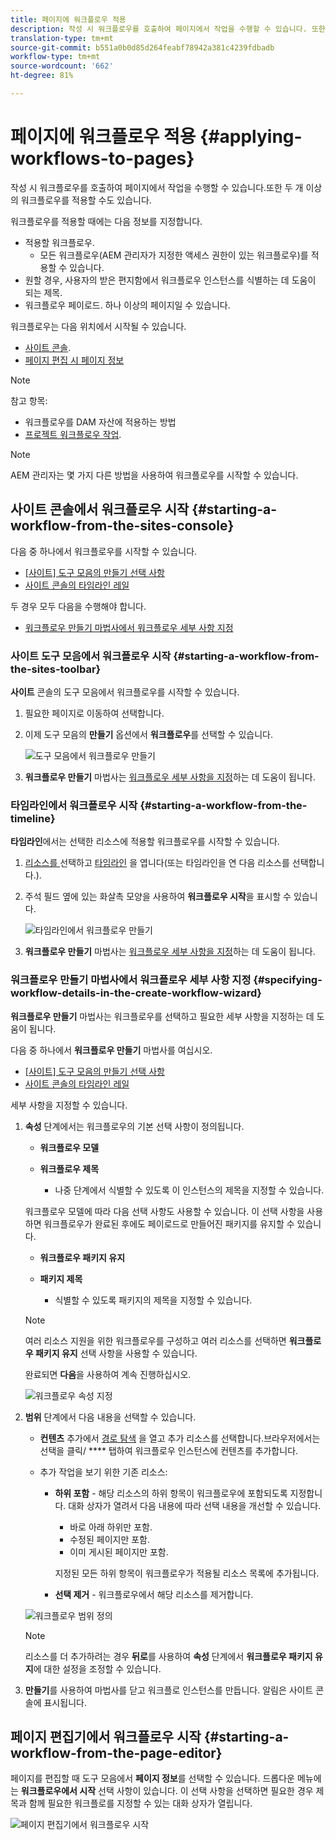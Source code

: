 ```yaml
---
title: 페이지에 워크플로우 적용
description: 작성 시 워크플로우를 호출하여 페이지에서 작업을 수행할 수 있습니다. 또한 둘 이상의 워크플로우를 적용할 수도 있습니다.
translation-type: tm+mt
source-git-commit: b551a0b0d85d264feabf78942a381c4239fdbadb
workflow-type: tm+mt
source-wordcount: '662'
ht-degree: 81%

---
```



# 페이지에 워크플로우 적용 {#applying-workflows-to-pages}

작성 시 워크플로우를 호출하여 페이지에서 작업을 수행할 수 있습니다.또한 두 개 이상의 워크플로우를 적용할 수도 있습니다.

워크플로우를 적용할 때에는 다음 정보를 지정합니다.

* 적용할 워크플로우.
   *  모든 워크플로우(AEM 관리자가 지정한 액세스 권한이 있는 워크플로우)를 적용할 수 있습니다.
* 원할 경우, 사용자의 받은 편지함에서 워크플로우 인스턴스를 식별하는 데 도움이 되는 제목.
* 워크플로우 페이로드. 하나 이상의 페이지일 수 있습니다.

워크플로우는 다음 위치에서 시작될 수 있습니다.

* [사이트 콘솔](#starting-a-workflow-from-the-sites-console).
* [페이지 편집 시 페이지 정보](#starting-a-workflow-from-the-page-editor)

>[!NOTE]
>
>참고 항목:
>
>* 워크플로우를 DAM 자산에 적용하는 방법
>* [프로젝트 워크플로우 작업](/help/sites-cloud/authoring/projects/workflows.md).


<!-- 
>* [How to apply workflows to DAM assets](/help/assets/assets-workflow.md).
>* [Working with Project Workflows](/help/sites-cloud/authoring/projects/workflows.md).
-->

>[!NOTE]
>
>AEM 관리자는 몇 가지 다른 방법을 사용하여 워크플로우를 시작할 수 있습니다.

<!-- 
>AEM administrators can [start workflows using several other methods](/help/sites-administering/workflows-starting.md).
-->

## 사이트 콘솔에서 워크플로우 시작 {#starting-a-workflow-from-the-sites-console}

다음 중 하나에서 워크플로우를 시작할 수 있습니다.

* [[사이트] 도구 모음의 만들기 선택 사항](#starting-a-workflow-from-the-sites-toolbar)
* [사이트 콘솔의 타임라인 레일](#starting-a-workflow-from-the-timeline)

두 경우 모두 다음을 수행해야 합니다.

* [워크플로우 만들기 마법사에서 워크플로우 세부 사항 지정](#specifying-workflow-details-in-the-create-workflow-wizard)

### 사이트 도구 모음에서 워크플로우 시작 {#starting-a-workflow-from-the-sites-toolbar}

**사이트** 콘솔의 도구 모음에서 워크플로우를 시작할 수 있습니다.

1. 필요한 페이지로 이동하여 선택합니다.

1. 이제 도구 모음의 **만들기** 옵션에서 **워크플로우**&#x200B;를 선택할 수 있습니다.

   ![도구 모음에서 워크플로우 만들기](/help/sites-cloud/authoring/assets/workflows-create-from-toolbar.png)

1. **워크플로우 만들기** 마법사는 [워크플로우 세부 사항을 지정](#specifying-workflow-details-in-the-create-workflow-wizard)하는 데 도움이 됩니다.

### 타임라인에서 워크플로우 시작  {#starting-a-workflow-from-the-timeline}

**타임라인**&#x200B;에서는 선택한 리소스에 적용할 워크플로우를 시작할 수 있습니다.

1. [리소스를 ](/help/sites-cloud/authoring/getting-started/basic-handling.md#viewing-and-selecting-resources) 선택하고  [타임라인](/help/sites-cloud/authoring/getting-started/basic-handling.md#timeline) 을 엽니다(또는 타임라인을 연 다음 리소스를 선택합니다.).
1. 주석 필드 옆에 있는 화살촉 모양을 사용하여 **워크플로우 시작**&#x200B;을 표시할 수 있습니다.

   ![타임라인에서 워크플로우 만들기](/help/sites-cloud/authoring/assets/workflows-create-from-timeline.png)

1. **워크플로우 만들기** 마법사는 [워크플로우 세부 사항을 지정](#specifying-workflow-details-in-the-create-workflow-wizard)하는 데 도움이 됩니다.

### 워크플로우 만들기 마법사에서 워크플로우 세부 사항 지정  {#specifying-workflow-details-in-the-create-workflow-wizard}

**워크플로우 만들기** 마법사는 워크플로우를 선택하고 필요한 세부 사항을 지정하는 데 도움이 됩니다.

다음 중 하나에서 **워크플로우 만들기** 마법사를 여십시오.

* [[사이트] 도구 모음의 만들기 선택 사항](#starting-a-workflow-from-the-sites-toolbar)
* [사이트 콘솔의 타임라인 레일](#starting-a-workflow-from-the-timeline)

세부 사항을 지정할 수 있습니다.

1. **속성** 단계에서는 워크플로우의 기본 선택 사항이 정의됩니다.

   * **워크플로우 모델**
   * **워크플로우 제목**

      * 나중 단계에서 식별할 수 있도록 이 인스턴스의 제목을 지정할 수 있습니다.

   워크플로우 모델에 따라 다음 선택 사항도 사용할 수 있습니다. 이 선택 사항을 사용하면 워크플로우가 완료된 후에도 페이로드로 만들어진 패키지를 유지할 수 있습니다.

   * **워크플로우 패키지 유지**
   * **패키지 제목**

      * 식별할 수 있도록 패키지의 제목을 지정할 수 있습니다.
   >[!NOTE]
   >
   >여러 리소스 지원을 위한 워크플로우를 구성하고 여러 리소스를 선택하면 **워크플로우 패키지 유지** 선택 사항을 사용할 수 있습니다.

   <!--
   >The **Keep workflow package** option is available when the workflow has been configured for [Multi Resource Support](/help/sites-developing/workflows-models.md#configuring-a-workflow-for-multi-resource-support) and multiple resources have been selected.
   -->

   완료되면 **다음**&#x200B;을 사용하여 계속 진행하십시오.

   ![워크플로우 속성 지정](/help/sites-cloud/authoring/assets/workflows-properties.png)

1. **범위** 단계에서 다음 내용을 선택할 수 있습니다.

   * **컨텐츠** 추가에서  [경로 탐색](/help/sites-cloud/authoring/fundamentals/environment-tools.md#path-browser) 을 열고 추가 리소스를 선택합니다.브라우저에서는 선택을 클릭/ **** 탭하여 워크플로우 인스턴스에 컨텐츠를 추가합니다.

   * 추가 작업을 보기 위한 기존 리소스:

      * **하위 포함** - 해당 리소스의 하위 항목이 워크플로우에 포함되도록 지정합니다.
 대화 상자가 열려서 다음 내용에 따라 선택 내용을 개선할 수 있습니다.

         * 바로 아래 하위만 포함.
         * 수정된 페이지만 포함.
         * 이미 게시된 페이지만 포함.

         지정된 모든 하위 항목이 워크플로우가 적용될 리소스 목록에 추가됩니다.

      * **선택 제거** - 워크플로우에서 해당 리소스를 제거합니다.

   ![워크플로우 범위 정의](/help/sites-cloud/authoring/assets/workflows-scope.png)

   >[!NOTE]
   >
   >리소스를 더 추가하려는 경우 **뒤로**&#x200B;를 사용하여 **속성** 단계에서 **워크플로우 패키지 유지**&#x200B;에 대한 설정을 조정할 수 있습니다.

1. **만들기**&#x200B;를 사용하여 마법사를 닫고 워크플로 인스턴스를 만듭니다. 알림은 사이트 콘솔에 표시됩니다.

## 페이지 편집기에서 워크플로우 시작  {#starting-a-workflow-from-the-page-editor}

페이지를 편집할 때 도구 모음에서 **페이지 정보**&#x200B;를 선택할 수 있습니다. 드롭다운 메뉴에는 **워크플로우에서 시작** 선택 사항이 있습니다. 이 선택 사항을 선택하면 필요한 경우 제목과 함께 필요한 워크플로를 지정할 수 있는 대화 상자가 열립니다.

![페이지 편집기에서 워크플로우 시작](/help/sites-cloud/authoring/assets/workflows-create-page-editor.png)
